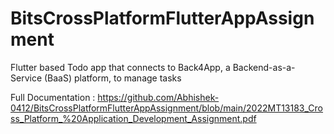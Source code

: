 # BitsCrossPlatformFlutterAppAssignment
Flutter based Todo app that connects to Back4App, a Backend-as-a-Service (BaaS) platform, to manage tasks


Full Documentation : https://github.com/Abhishek-0412/BitsCrossPlatformFlutterAppAssignment/blob/main/2022MT13183_Cross_Platform_%20Application_Development_Assignment.pdf
